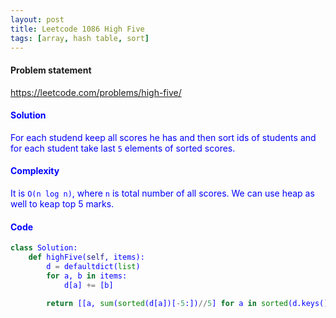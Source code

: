 ```yaml
---
layout: post
title: Leetcode 1086 High Five
tags: [array, hash table, sort]
---
```


#### Problem statement

<a href="https://leetcode.com/problems/high-five/"> <font color = blue>https://leetcode.com/problems/high-five/

#### Solution
For each studend keep all scores he has and then sort ids of students and for each student take last `5` elements of sorted scores.

#### Complexity
It is `O(n log n)`, where `n` is total number of all scores.
We can use heap as well to keap top 5 marks.

#### Code
```python
class Solution:
    def highFive(self, items):
        d = defaultdict(list)
        for a, b in items:
            d[a] += [b]
        
        return [[a, sum(sorted(d[a])[-5:])//5] for a in sorted(d.keys())]
```

